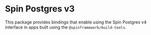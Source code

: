# Spin Postgres v3

This package provides bindings that enable using the Spin Postgres v4 interface in apps built using the `@spinframework/build-tools`.
